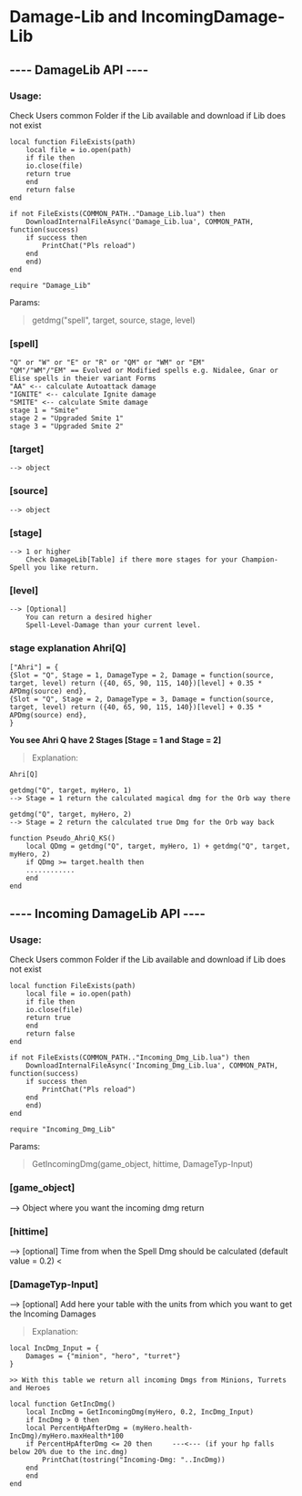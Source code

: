 # **Damage-Lib and IncomingDamage-Lib**



## ---- DamageLib API ----

### Usage:

Check Users common Folder if the Lib available and download if Lib does not exist
```
local function FileExists(path)
    local file = io.open(path)
    if file then
	io.close(file)
	return true
    end
    return false
end

if not FileExists(COMMON_PATH.."Damage_Lib.lua") then   
    DownloadInternalFileAsync('Damage_Lib.lua', COMMON_PATH, function(success)
	if success then
	    PrintChat("Pls reload")
	end
    end)
end

require "Damage_Lib"
```

Params:

> getdmg("spell", target, source, stage, level)

### [spell] 
```
"Q" or "W" or "E" or "R" or "QM" or "WM" or "EM"   
"QM"/"WM"/"EM" == Evolved or Modified spells e.g. Nidalee, Gnar or Elise spells in theier variant Forms
"AA" <-- calculate Autoattack damage
"IGNITE" <-- calculate Ignite damage
"SMITE" <-- calculate Smite damage
stage 1 = "Smite"
stage 2 = "Upgraded Smite 1"
stage 3 = "Upgraded Smite 2"
```		 
### [target]
	--> object

### [source] 
	--> object

### [stage]
	--> 1 or higher
		Check DamageLib[Table] if there more stages for your Champion-Spell you like return.

### [level]
	--> [Optional]
		You can return a desired higher 
		Spell-Level-Damage than your current level.
		

### stage explanation Ahri[Q]
```	  
["Ahri"] = {
{Slot = "Q", Stage = 1, DamageType = 2, Damage = function(source, target, level) return ({40, 65, 90, 115, 140})[level] + 0.35 * APDmg(source) end},
{Slot = "Q", Stage = 2, DamageType = 3, Damage = function(source, target, level) return ({40, 65, 90, 115, 140})[level] + 0.35 * APDmg(source) end},
}
```	  
	  
**You see Ahri Q have 2 Stages [Stage = 1 and Stage = 2]**
	  
> Explanation:
```
Ahri[Q]

getdmg("Q", target, myHero, 1)
--> Stage = 1 return the calculated magical dmg for the Orb way there

getdmg("Q", target, myHero, 2)
--> Stage = 2 return the calculated true Dmg for the Orb way back
```
```
function Pseudo_AhriQ_KS()
    local QDmg = getdmg("Q", target, myHero, 1) + getdmg("Q", target, myHero, 2)
    if QDmg >= target.health then
	............
    end
end
```


## ---- Incoming DamageLib API ----

### Usage:

Check Users common Folder if the Lib available and download if Lib does not exist
```
local function FileExists(path)
    local file = io.open(path)
    if file then
	io.close(file)
	return true
    end
    return false
end

if not FileExists(COMMON_PATH.."Incoming_Dmg_Lib.lua") then   
    DownloadInternalFileAsync('Incoming_Dmg_Lib.lua', COMMON_PATH, function(success)
	if success then
	    PrintChat("Pls reload")
	end
    end)
end

require "Incoming_Dmg_Lib"
```


Params:
> GetIncomingDmg(game_object, hittime, DamageTyp-Input)

### [game_object] 						
--> Object where you want the incoming dmg return
### [hittime]
--> [optional] Time from when the Spell Dmg should be calculated (default value = 0.2) <
### [DamageTyp-Input]
--> [optional] Add here your table with the units from which you want to get the Incoming Damages 


> Explanation:
```
local IncDmg_Input = {
    Damages = {"minion", "hero", "turret"}  
}

>> With this table we return all incoming Dmgs from Minions, Turrets and Heroes
```
```
local function GetIncDmg()
    local IncDmg = GetIncomingDmg(myHero, 0.2, IncDmg_Input)
    if IncDmg > 0 then
	local PercentHpAfterDmg = (myHero.health-IncDmg)/myHero.maxHealth*100
	if PercentHpAfterDmg <= 20 then     ---<--- (if your hp falls below 20% due to the inc.dmg)
	    PrintChat(tostring("Incoming-Dmg: "..IncDmg))
	end
    end
end
```
